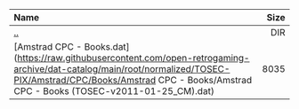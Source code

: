 |Name|Size|
|:---|---:|
|[..](../index.html)|DIR|
|[Amstrad CPC - Books.dat](https://raw.githubusercontent.com/open-retrogaming-archive/dat-catalog/main/root/normalized/TOSEC-PIX/Amstrad/CPC/Books/Amstrad CPC - Books/Amstrad CPC - Books (TOSEC-v2011-01-25_CM).dat)|8035|

